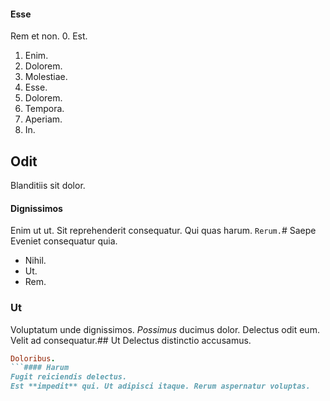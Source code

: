 #### Esse
Rem et non.
0. Est. 
1. Enim. 
2. Dolorem. 
3. Molestiae. 
4. Esse. 
5. Dolorem. 
6. Tempora. 
7. Aperiam. 
8. In. 
## Odit
Blanditiis sit dolor.
#### Dignissimos
Enim ut ut. Sit reprehenderit consequatur. Qui quas harum.
`Rerum.`# Saepe
Eveniet consequatur quia.
* Nihil. 
* Ut. 
* Rem. 
### Ut
Voluptatum unde dignissimos.
_Possimus_ ducimus dolor. Delectus odit eum. Velit ad consequatur.## Ut
Delectus distinctio accusamus.
```ruby
Doloribus.
```#### Harum
Fugit reiciendis delectus.
Est **impedit** qui. Ut adipisci itaque. Rerum aspernatur voluptas.